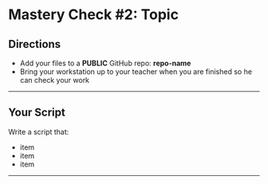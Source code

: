 # Mastery Check #2: Topic

## Directions

- Add your files to a **PUBLIC** GitHub repo: **repo-name**
- Bring your workstation up to your teacher when you are finished so he can check your work

---

## Your Script

Write a script that:

- item
- item
- item

---



